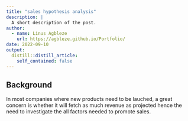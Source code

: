 ```yaml
---
title: "sales hypothesis analysis"
description: |
  A short description of the post.
author:
  - name: Linus Agbleze
    url: https://agbleze.github.io/Portfolio/
date: 2022-09-10
output:
  distill::distill_article:
    self_contained: false
---
```





## Background

In most companies where new products need to be lauched, a great concern is whether it will fetch as much revenue as projected hence the need to investigate 
the all factors needed to promote sales.



```{.r .distill-force-highlighting-css}
```
